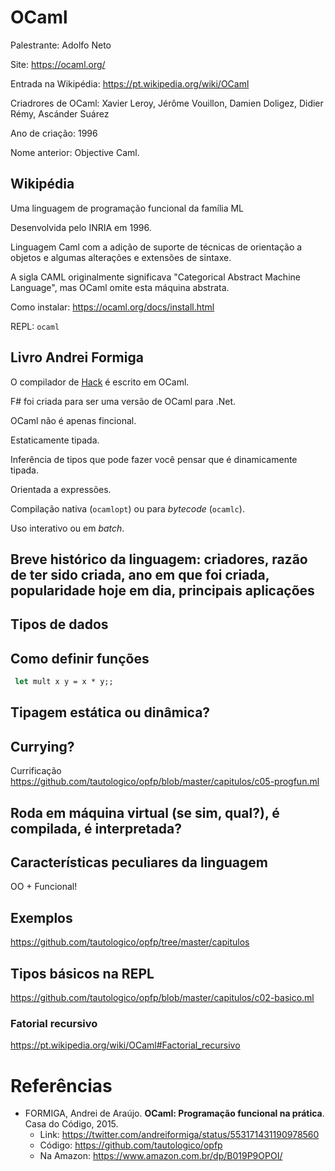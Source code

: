 # OCaml

Palestrante: Adolfo Neto

Site: https://ocaml.org/

Entrada na Wikipédia: https://pt.wikipedia.org/wiki/OCaml

Criadrores de OCaml: Xavier Leroy, Jérôme Vouillon, Damien Doligez, Didier Rémy, Ascánder Suárez

Ano de criação: 1996

Nome anterior: Objective Caml.

## Wikipédia

Uma linguagem de programação funcional da família ML

Desenvolvida pelo INRIA em 1996. 

Linguagem Caml com a adição de suporte de técnicas de orientação a objetos e algumas alterações e extensões de sintaxe.


A sigla CAML originalmente significava  "Categorical Abstract Machine Language", mas OCaml omite esta máquina abstrata.

Como instalar: https://ocaml.org/docs/install.html

REPL: `ocaml`

## Livro Andrei Formiga

O compilador de [Hack](https://hacklang.org/) é escrito em OCaml.

F# foi criada para ser uma versão de OCaml para .Net.

OCaml não é apenas fincional.

Estaticamente tipada.

Inferência de tipos que pode fazer você pensar que é dinamicamente tipada.

Orientada a expressões.

Compilação nativa (`ocamlopt`) ou para *bytecode* (`ocamlc`). 

Uso interativo ou em *batch*.


## Breve histórico da linguagem: criadores, razão de ter sido criada, ano em que foi criada, popularidade hoje em dia, principais aplicações

## Tipos de dados

## Como definir funções

```ocaml
 let mult x y = x * y;;
```

## Tipagem estática ou dinâmica?

## Currying?

Currificação
https://github.com/tautologico/opfp/blob/master/capitulos/c05-progfun.ml

## Roda em máquina virtual (se sim, qual?), é compilada, é interpretada?

## Características peculiares da linguagem

OO + Funcional!

## Exemplos

https://github.com/tautologico/opfp/tree/master/capitulos

## Tipos básicos na REPL

https://github.com/tautologico/opfp/blob/master/capitulos/c02-basico.ml


### Fatorial recursivo

https://pt.wikipedia.org/wiki/OCaml#Factorial_recursivo





# Referências

 - FORMIGA, Andrei de Araújo. **OCaml: Programação funcional na prática**. Casa do Código, 2015. 
    - Link: https://twitter.com/andreiformiga/status/553171431190978560
    - Código: https://github.com/tautologico/opfp
    - Na Amazon: https://www.amazon.com.br/dp/B019P9OPOI/
